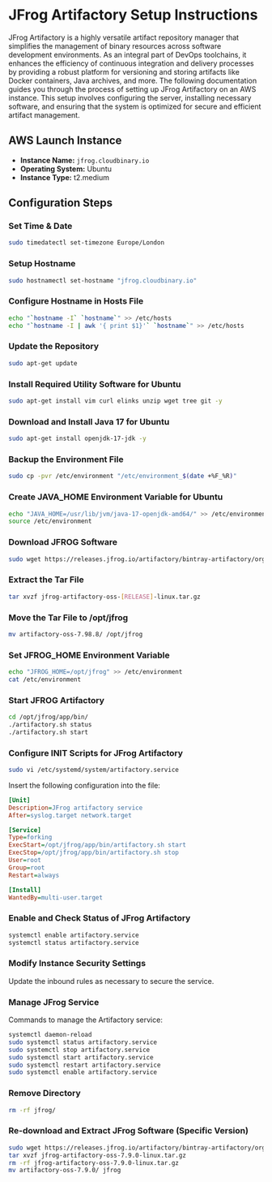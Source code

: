 # JFrog Artifactory Setup Instructions

JFrog Artifactory is a highly versatile artifact repository manager that simplifies the management of binary resources across software development environments. As an integral part of DevOps toolchains, it enhances the efficiency of continuous integration and delivery processes by providing a robust platform for versioning and storing artifacts like Docker containers, Java archives, and more. The following documentation guides you through the process of setting up JFrog Artifactory on an AWS instance. This setup involves configuring the server, installing necessary software, and ensuring that the system is optimized for secure and efficient artifact management.

## AWS Launch Instance

- **Instance Name:** `jfrog.cloudbinary.io`
- **Operating System:** Ubuntu
- **Instance Type:** t2.medium

## Configuration Steps

### Set Time & Date

```bash
sudo timedatectl set-timezone Europe/London
```

### Setup Hostname

```bash
sudo hostnamectl set-hostname "jfrog.cloudbinary.io"
```

### Configure Hostname in Hosts File

```bash
echo "`hostname -I` `hostname`" >> /etc/hosts
echo "`hostname -I | awk '{ print $1}'` `hostname`" >> /etc/hosts
```

### Update the Repository

```bash
sudo apt-get update
```

### Install Required Utility Software for Ubuntu

```bash
sudo apt-get install vim curl elinks unzip wget tree git -y
```

### Download and Install Java 17 for Ubuntu

```bash
sudo apt-get install openjdk-17-jdk -y
```

### Backup the Environment File

```bash
sudo cp -pvr /etc/environment "/etc/environment_$(date +%F_%R)"
```

### Create JAVA_HOME Environment Variable for Ubuntu

```bash
echo "JAVA_HOME=/usr/lib/jvm/java-17-openjdk-amd64/" >> /etc/environment
source /etc/environment
```

### Download JFROG Software

```bash
sudo wget https://releases.jfrog.io/artifactory/bintray-artifactory/org/artifactory/oss/jfrog-artifactory-oss/[RELEASE]/jfrog-artifactory-oss-[RELEASE]-linux.tar.gz
```

### Extract the Tar File

```bash
tar xvzf jfrog-artifactory-oss-[RELEASE]-linux.tar.gz
```

### Move the Tar File to /opt/jfrog

```bash
mv artifactory-oss-7.98.8/ /opt/jfrog
```

### Set JFROG_HOME Environment Variable

```bash
echo "JFROG_HOME=/opt/jfrog" >> /etc/environment
cat /etc/environment
```

### Start JFROG Artifactory

```bash
cd /opt/jfrog/app/bin/
./artifactory.sh status
./artifactory.sh start
```

### Configure INIT Scripts for JFrog Artifactory

```bash
sudo vi /etc/systemd/system/artifactory.service
```

Insert the following configuration into the file:

```ini
[Unit]
Description=JFrog artifactory service
After=syslog.target network.target

[Service]
Type=forking
ExecStart=/opt/jfrog/app/bin/artifactory.sh start
ExecStop=/opt/jfrog/app/bin/artifactory.sh stop
User=root
Group=root 
Restart=always

[Install]
WantedBy=multi-user.target
```

### Enable and Check Status of JFrog Artifactory

```bash
systemctl enable artifactory.service
systemctl status artifactory.service
```

### Modify Instance Security Settings

Update the inbound rules as necessary to secure the service.

### Manage JFrog Service

Commands to manage the Artifactory service:

```bash
systemctl daemon-reload
sudo systemctl status artifactory.service
sudo systemctl stop artifactory.service
sudo systemctl start artifactory.service
sudo systemctl restart artifactory.service
sudo systemctl enable artifactory.service
```

### Remove Directory

```bash
rm -rf jfrog/
```

### Re-download and Extract JFrog Software (Specific Version)

```bash
sudo wget https://releases.jfrog.io/artifactory/bintray-artifactory/org/artifactory/oss/jfrog-artifactory-oss/7.9.0/jfrog-artifactory-oss-7.9.0-linux.tar.gz
tar xvzf jfrog-artifactory-oss-7.9.0-linux.tar.gz
rm -rf jfrog-artifactory-oss-7.9.0-linux.tar.gz
mv artifactory-oss-7.9.0/ jfrog
```
